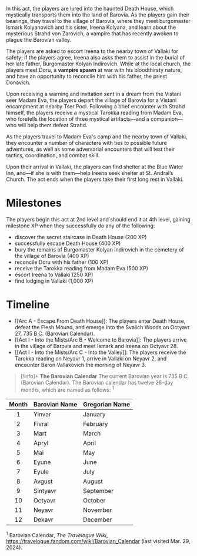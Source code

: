 In this act, the players are lured into the haunted Death House, which mystically transports them into the land of Barovia. As the players gain their bearings, they travel to the village of Barovia, where they meet burgomaster Ismark Kolyanovich and his sister, Ireena Kolyana, and learn about the mysterious Strahd von Zarovich, a vampire that has recently awoken to plague the Barovian valley.

The players are asked to escort Ireena to the nearby town of Vallaki for safety; if the players agree, Ireena also asks them to assist in the burial of her late father, Burgomaster Kolyan Indirovich. While at the local church, the players meet Doru, a **vampire spawn** at war with his bloodthirsty nature, and have an opportunity to reconcile him with his father, the priest Donavich.

Upon receiving a warning and invitation sent in a dream from the Vistani seer Madam Eva, the players depart the village of Barovia for a Vistani encampment at nearby Tser Pool. Following a brief encounter with Strahd himself, the players receive a mystical Tarokka reading from Madam Eva, who foretells the location of three mystical artifacts—and a companion—who will help them defeat Strahd.

As the players travel to Madam Eva's camp and the nearby town of Vallaki, they encounter a number of characters with ties to possible future adventures, as well as some adversarial encounters that will test their tactics, coordination, and combat skill.

Upon their arrival in Vallaki, the players can find shelter at the Blue Water Inn, and—if she is with them—help Ireena seek shelter at St. Andral’s Church. The act ends when the players take their first long rest in Vallaki.
# Milestones
The players begin this act at 2nd level and should end it at 4th level, gaining milestone XP when they successfully do any of the following:

* discover the secret staircase in Death House (200 XP)
* successfully escape Death House (400 XP)
* bury the remains of Burgomaster Kolyan Indirovich in the cemetery of the village of Barovia (400 XP)
* reconcile Doru with his father (100 XP)
* receive the Tarokka reading from Madam Eva (500 XP)
* escort Ireena to Vallaki (250 XP)
* find lodging in Vallaki (1,000 XP)
# Timeline
* [[Arc A - Escape From Death House]]: The players enter Death House, defeat the Flesh Mound, and emerge into the Svalich Woods on Octyavr 27, 735 B.C. (Barovian Calendar).
* [[Act I - Into the Mists/Arc B - Welcome to Barovia]]: The players arrive in the village of Barovia and meet Ismark and Ireena on Octyavr 28.
* [[Act I - Into the Mists/Arc C - Into the Valley]]: The players receive the Tarokka reading on Neyavr 1, arrive in Vallaki on Neyavr 2, and encounter Baron Vallakovich the morning of Neyavr 3.

> [!info]+ **The Barovian Calendar** 
> The current Barovian year is 735 B.C. (Barovian Calendar). The Barovian calendar has twelve 28-day months, which are named as follows: <sup>1</sup>
> 
> 
| Month | Barovian Name | Gregorian Name |
| :---: | :------------ | :------------- |
|   1   | Yinvar        | January        |
|   2   | Fivral        | February       |
|   3   | Mart          | March          |
|   4   | Apryl         | April          |
|   5   | Mai           | May            |
|   6   | Eyune         | June           |
|   7   | Eyule         | July           |
|   8   | Avgust        | August         |
|   9   | Sintyavr      | September      |
|  10   | Octyavr       | October        |
|  11   | Neyavr        | November       |
|  12   | Dekavr        | December       |



<sup>1</sup> Barovian Calendar, *The Travelogue Wiki*, https://travelogue.fandom.com/wiki/Barovian_Calendar (last visited Mar. 29, 2024).